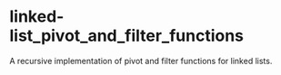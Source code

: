 # linked-list_pivot_and_filter_functions
A recursive implementation of pivot and filter functions for linked lists.
